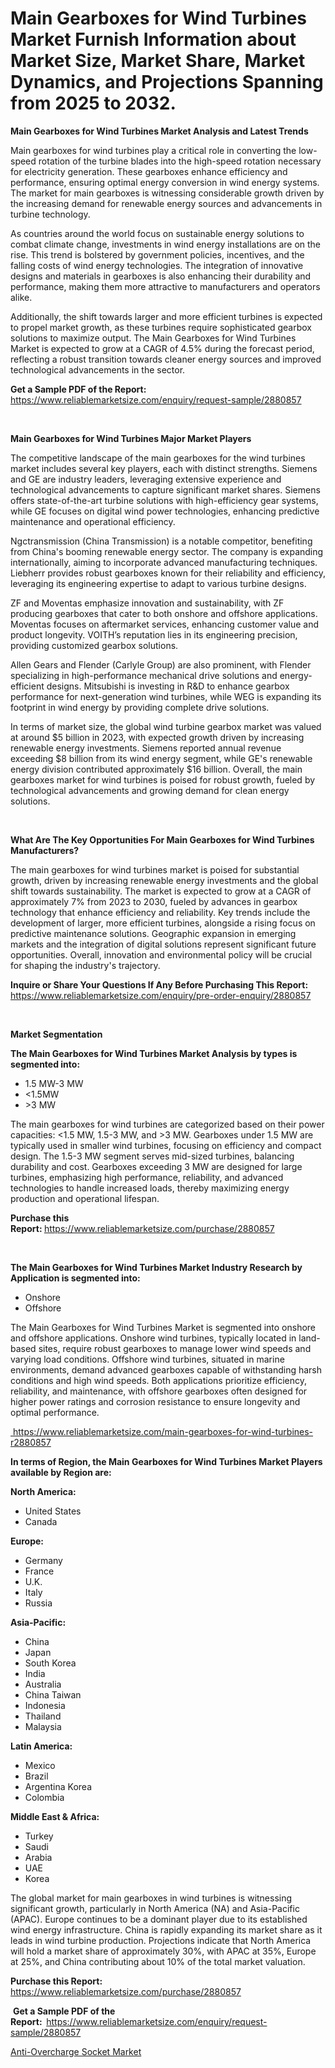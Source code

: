<p><h1>Main Gearboxes for Wind Turbines Market Furnish Information about Market Size, Market Share, Market Dynamics, and Projections Spanning from 2025 to 2032.</h1></p><p><strong>Main Gearboxes for Wind Turbines Market Analysis and Latest Trends</strong></p>
<p><p>Main gearboxes for wind turbines play a critical role in converting the low-speed rotation of the turbine blades into the high-speed rotation necessary for electricity generation. These gearboxes enhance efficiency and performance, ensuring optimal energy conversion in wind energy systems. The market for main gearboxes is witnessing considerable growth driven by the increasing demand for renewable energy sources and advancements in turbine technology. </p><p>As countries around the world focus on sustainable energy solutions to combat climate change, investments in wind energy installations are on the rise. This trend is bolstered by government policies, incentives, and the falling costs of wind energy technologies. The integration of innovative designs and materials in gearboxes is also enhancing their durability and performance, making them more attractive to manufacturers and operators alike.</p><p>Additionally, the shift towards larger and more efficient turbines is expected to propel market growth, as these turbines require sophisticated gearbox solutions to maximize output. The Main Gearboxes for Wind Turbines Market is expected to grow at a CAGR of 4.5% during the forecast period, reflecting a robust transition towards cleaner energy sources and improved technological advancements in the sector.</p></p>
<p><strong>Get a Sample PDF of the Report:&nbsp;</strong> <a href="https://www.reliablemarketsize.com/enquiry/request-sample/2880857?utm_campaign=3123&utm_medium=2&utm_source=Github&utm_content=ia&utm_term=12032025&utm_id=main-gearboxes-for-wind-turbines">https://www.reliablemarketsize.com/enquiry/request-sample/2880857</a></p>
<p>&nbsp;</p>
<p><strong>Main Gearboxes for Wind Turbines Major Market Players</strong></p>
<p><p>The competitive landscape of the main gearboxes for the wind turbines market includes several key players, each with distinct strengths. Siemens and GE are industry leaders, leveraging extensive experience and technological advancements to capture significant market shares. Siemens offers state-of-the-art turbine solutions with high-efficiency gear systems, while GE focuses on digital wind power technologies, enhancing predictive maintenance and operational efficiency.</p><p>Ngctransmission (China Transmission) is a notable competitor, benefiting from China's booming renewable energy sector. The company is expanding internationally, aiming to incorporate advanced manufacturing techniques. Liebherr provides robust gearboxes known for their reliability and efficiency, leveraging its engineering expertise to adapt to various turbine designs.</p><p>ZF and Moventas emphasize innovation and sustainability, with ZF producing gearboxes that cater to both onshore and offshore applications. Moventas focuses on aftermarket services, enhancing customer value and product longevity. VOITH’s reputation lies in its engineering precision, providing customized gearbox solutions.</p><p>Allen Gears and Flender (Carlyle Group) are also prominent, with Flender specializing in high-performance mechanical drive solutions and energy-efficient designs. Mitsubishi is investing in R&D to enhance gearbox performance for next-generation wind turbines, while WEG is expanding its footprint in wind energy by providing complete drive solutions.</p><p>In terms of market size, the global wind turbine gearbox market was valued at around $5 billion in 2023, with expected growth driven by increasing renewable energy investments. Siemens reported annual revenue exceeding $8 billion from its wind energy segment, while GE's renewable energy division contributed approximately $16 billion. Overall, the main gearboxes market for wind turbines is poised for robust growth, fueled by technological advancements and growing demand for clean energy solutions.</p></p>
<p>&nbsp;</p>
<p><strong>What Are The Key Opportunities For Main Gearboxes for Wind Turbines Manufacturers?</strong></p>
<p><p>The main gearboxes for wind turbines market is poised for substantial growth, driven by increasing renewable energy investments and the global shift towards sustainability. The market is expected to grow at a CAGR of approximately 7% from 2023 to 2030, fueled by advances in gearbox technology that enhance efficiency and reliability. Key trends include the development of larger, more efficient turbines, alongside a rising focus on predictive maintenance solutions. Geographic expansion in emerging markets and the integration of digital solutions represent significant future opportunities. Overall, innovation and environmental policy will be crucial for shaping the industry's trajectory.</p></p>
<p><strong>Inquire or Share Your Questions If Any Before Purchasing This Report:</strong> <a href="https://www.reliablemarketsize.com/enquiry/pre-order-enquiry/2880857?utm_campaign=3123&utm_medium=2&utm_source=Github&utm_content=ia&utm_term=12032025&utm_id=main-gearboxes-for-wind-turbines">https://www.reliablemarketsize.com/enquiry/pre-order-enquiry/2880857</a></p>
<p>&nbsp;</p>
<p><strong>Market Segmentation</strong></p>
<p><strong>The Main Gearboxes for Wind Turbines Market Analysis by types is segmented into:</strong></p>
<p><ul><li>1.5 MW-3 MW</li><li><1.5MW</li><li>>3 MW</li></ul></p>
<p><p>The main gearboxes for wind turbines are categorized based on their power capacities: <1.5 MW, 1.5-3 MW, and >3 MW. Gearboxes under 1.5 MW are typically used in smaller wind turbines, focusing on efficiency and compact design. The 1.5-3 MW segment serves mid-sized turbines, balancing durability and cost. Gearboxes exceeding 3 MW are designed for large turbines, emphasizing high performance, reliability, and advanced technologies to handle increased loads, thereby maximizing energy production and operational lifespan.</p></p>
<p><strong>Purchase this Report:&nbsp;</strong><a href="https://www.reliablemarketsize.com/purchase/2880857?utm_campaign=3123&utm_medium=2&utm_source=Github&utm_content=ia&utm_term=12032025&utm_id=main-gearboxes-for-wind-turbines">https://www.reliablemarketsize.com/purchase/2880857</a></p>
<p>&nbsp;</p>
<p><strong>The Main Gearboxes for Wind Turbines Market Industry Research by Application is segmented into:</strong></p>
<p><ul><li>Onshore</li><li>Offshore</li></ul></p>
<p><p>The Main Gearboxes for Wind Turbines Market is segmented into onshore and offshore applications. Onshore wind turbines, typically located in land-based sites, require robust gearboxes to manage lower wind speeds and varying load conditions. Offshore wind turbines, situated in marine environments, demand advanced gearboxes capable of withstanding harsh conditions and high wind speeds. Both applications prioritize efficiency, reliability, and maintenance, with offshore gearboxes often designed for higher power ratings and corrosion resistance to ensure longevity and optimal performance.</p></p>
<p><a href="https://www.reliablemarketsize.com/main-gearboxes-for-wind-turbines-r2880857?utm_campaign=3123&utm_medium=2&utm_source=Github&utm_content=ia&utm_term=12032025&utm_id=main-gearboxes-for-wind-turbines">&nbsp;https://www.reliablemarketsize.com/main-gearboxes-for-wind-turbines-r2880857</a></p>
<p><strong>In terms of Region, the Main Gearboxes for Wind Turbines Market Players available by Region are:</strong></p>
<p>
    <p> <strong> North America: </strong>
        <ul>
            <li>United States</li>
            <li>Canada</li>
        </ul>
        </p> 
    <p> <strong> Europe: </strong>
        <ul>
            <li>Germany</li>
            <li>France</li>
            <li>U.K.</li>
            <li>Italy</li>
            <li>Russia</li>
        </ul>
        </p> 
    <p> <strong> Asia-Pacific: </strong>
        <ul>
            <li>China</li>
            <li>Japan</li>
            <li>South Korea</li>
            <li>India</li>
            <li>Australia</li>
            <li>China Taiwan</li>
            <li>Indonesia</li>
            <li>Thailand</li>
            <li>Malaysia</li>
        </ul>
        </p> 
    <p> <strong> Latin America: </strong>
        <ul>
            <li>Mexico</li>
            <li>Brazil</li>
            <li>Argentina Korea</li>
            <li>Colombia</li>
        </ul>
        </p> 
    <p> <strong> Middle East & Africa: </strong>
        <ul>
            <li>Turkey</li>
            <li>Saudi</li>
            <li>Arabia</li>
            <li>UAE</li>
            <li>Korea</li>
        </ul>
    </p>
    </p>
<p><p>The global market for main gearboxes in wind turbines is witnessing significant growth, particularly in North America (NA) and Asia-Pacific (APAC). Europe continues to be a dominant player due to its established wind energy infrastructure. China is rapidly expanding its market share as it leads in wind turbine production. Projections indicate that North America will hold a market share of approximately 30%, with APAC at 35%, Europe at 25%, and China contributing about 10% of the total market valuation.</p></p>
<p><strong>Purchase this Report: </strong><a href="https://www.reliablemarketsize.com/purchase/2880857?utm_campaign=3123&utm_medium=2&utm_source=Github&utm_content=ia&utm_term=12032025&utm_id=main-gearboxes-for-wind-turbines">https://www.reliablemarketsize.com/purchase/2880857</a></p>
<p>&nbsp;<strong>Get a Sample PDF of the Report:&nbsp;&nbsp;</strong><a href="https://www.reliablemarketsize.com/enquiry/request-sample/2880857?utm_campaign=3123&utm_medium=2&utm_source=Github&utm_content=ia&utm_term=12032025&utm_id=main-gearboxes-for-wind-turbines">https://www.reliablemarketsize.com/enquiry/request-sample/2880857</a></p>
<p><strong></strong></p>
<p><p><a href="https://github.com/tashipmhuiri/Market-Research-Report-List-1/blob/main/anti-overcharge-socket-market.md?utm_campaign=3123&utm_medium=2&utm_source=Github&utm_content=ia&utm_term=12032025&utm_id=main-gearboxes-for-wind-turbines">Anti-Overcharge Socket Market</a></p></p>